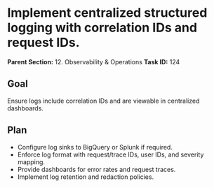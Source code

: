 # Implement centralized structured logging with correlation IDs and request IDs.

**Parent Section:** 12. Observability & Operations
**Task ID:** 124

## Goal
Ensure logs include correlation IDs and are viewable in centralized dashboards.

## Plan
- Configure log sinks to BigQuery or Splunk if required.
- Enforce log format with request/trace IDs, user IDs, and severity mapping.
- Provide dashboards for error rates and request traces.
- Implement log retention and redaction policies.
